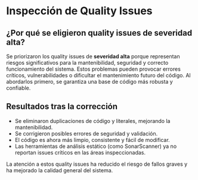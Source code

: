 # Inspección de Quality Issues

## ¿Por qué se eligieron quality issues de severidad alta?

Se priorizaron los quality issues de **severidad alta** porque representan riesgos significativos para la mantenibilidad, seguridad y correcto funcionamiento del sistema. Estos problemas pueden provocar errores críticos, vulnerabilidades o dificultar el mantenimiento futuro del código. Al abordarlos primero, se garantiza una base de código más robusta y confiable.

## Resultados tras la corrección

- Se eliminaron duplicaciones de código y literales, mejorando la mantenibilidad.
- Se corrigieron posibles errores de seguridad y validación.
- El código es ahora más limpio, consistente y fácil de modificar.
- Las herramientas de análisis estático (como SonarScanner) ya no reportan issues críticos en las áreas inspeccionadas.

La atención a estos quality issues ha reducido el riesgo de fallos graves y ha mejorado la calidad general del sistema.